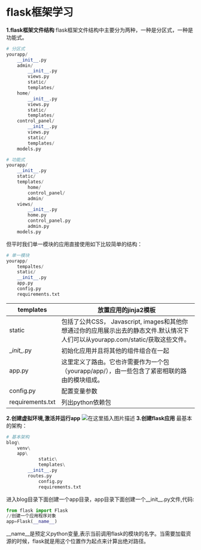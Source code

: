 # flask框架学习

**1.flask框架文件结构**
flask框架文件结构中主要分为两种，一种是分区式，一种是功能式。

```python
# 分区式
yourapp/
    __init__.py
    admin/
        __init__.py
        views.py
        static/
        templates/
    home/
        __init__.py
        views.py
        static/
        templates/
    control_panel/
        __init__.py
        views.py
        static/
        templates/
    models.py
```

```python
# 功能式
yourapp/
    __init__.py
    static/
    templates/
        home/
        control_panel/
        admin/
    views/
        __init__.py
        home.py
        control_panel.py
        admin.py
    models.py
```

但平时我们单一模块的应用直接使用如下比较简单的结构：

```python
# 单一模块
yourapp/
	tempaltes/
	static/
	__init__.py
	app.py
	config.py
	requirements.txt
```

| templates        | 放置应用的jinja2模板                                         |
| ---------------- | ------------------------------------------------------------ |
| static           | 包括了公共CSS， Javascript, images和其他你想通过你的应用展示出去的静态文件.默认情况下人们可以从yourapp.com/static/获取这些文件。 |
| \__init\__.py    | 初始化应用并且将其他的组件组合在一起                         |
| app.py           | 这里定义了路由。它也许需要作为一个包（yourapp/app/），由一些包含了紧密相联的路由的模块组成。 |
| config.py        | 配置变量参数                                                 |
| requirements.txt | 列出python依赖包                                             |

**2.创建虚拟环境,激活并运行app**
![在这里插入图片描述](https://img-blog.csdnimg.cn/20200220134346506.png?x-oss-process=image/watermark,type_ZmFuZ3poZW5naGVpdGk,shadow_10,text_aHR0cHM6Ly9ibG9nLmNzZG4ubmV0L2Z4dDUyMA==,size_16,color_FFFFFF,t_70)
**3.创建flask应用**
最基本的架构：

```python
# 基本架构
blog\
	venv\
	app\
    		static\
    		templates\
		__init__.py
		routes.py
        	config.py
        	requirements.txt
```

进入blog目录下面创建一个app目录，app目录下面创建一个__init__.py文件,代码:

```python
from flask import Flask
//创建一个应用程序对象
app=Flask(__name__)
```

__name__是预定义python变量,表示当前调用flask的模块的名字。当需要加载资源的时候，flask就是用这个位置作为起点来计算出绝对路径。
